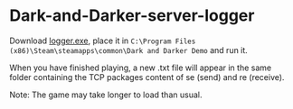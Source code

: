 # Dark-and-Darker-server-logger

Download [logger.exe](https://github.com/gookie-dev/Dark-and-Darker-server-logger/releases/download/1/logger.exe), place it in `C:\Program Files (x86)\Steam\steamapps\common\Dark and Darker Demo` and run it.

When you have finished playing, a new .txt file will appear in the same folder containing the TCP packages content of se (send) and re (receive).

Note: The game may take longer to load than usual.
